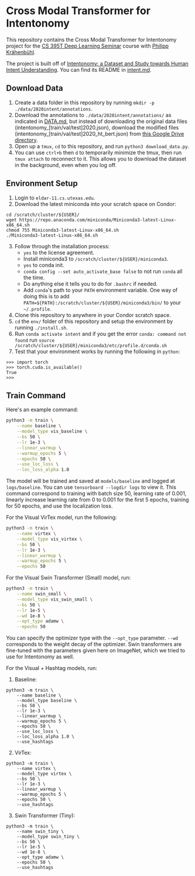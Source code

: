 # Cross Modal Transformer for Intentonomy

This repository contains the Cross Modal Transformer for Intentonomy project for the [CS 395T Deep Learning Seminar](https://www.philkr.net/cs395t/) course with [Philipp Krähenbühl](http://www.philkr.net/).

The project is built off of [Intentonomy: a Dataset and Study towards Human Intent Understanding](https://github.com/KMnP/intentonomy). You can find its README in [intent.md](intent.md).

## Download Data
1. Create a data folder in this repository by running `mkdir -p ./data/2020intent/annotations`.
2. Download the annotations to `./data/2020intent/annotations/` as indicated in [DATA.md](DATA.md), but instead of downloading the original data files (intentonomy_[train/val/test]2020.json), download the modified files (intentonomy_[train/val/test]2020_ht_bert.json) from [this Google Drive directory](https://drive.google.com/drive/folders/1XkhK98sM7-M-Cy81yTEzImZVIHZq9Whw?usp=sharing).
3. Open up a `tmux`, `cd` to this repository, and run `python3 download_data.py`.
4. You can use `ctrl+b` then `d` to temporarily minimize the tmux, then run `tmux attach` to reconnect to it. This allows you to download the dataset in the background, even when you log off.
## Environment Setup
1. Login to `eldar-11.cs.utexas.edu`.
2. Download the latest miniconda into your scratch space on Condor:
```
cd /scratch/cluster/${USER}/
wget https://repo.anaconda.com/miniconda/Miniconda3-latest-Linux-x86_64.sh
chmod 755 Miniconda3-latest-Linux-x86_64.sh
./Miniconda3-latest-Linux-x86_64.sh
```
3. Follow through the installation process:
    * `yes` to the license agreement.
    * Install miniconda3 to `/scratch/cluster/${USER}/miniconda3`.
    * `yes` to conda init.
    * `conda config --set auto_activate_base false` to not run `conda` all the time.
    * Do anything else it tells you to do for `.bashrc` if needed.
    * Add `conda`'s path to your `PATH` environment variable. One way of doing this is to add `PATH=${PATH}:/scratch/cluster/${USER}/miniconda3/bin/` to your `~/.profile`.
3. Clone this repository to anywhere in your Condor scratch space.
4. `cd` the `env/` folder of this repository and setup the environment by running `./install.sh`.
5. Run `conda activate intent` and if you get the error `conda: command not found` run `source /scratch/cluster/${USER}/miniconda3/etc/profile.d/conda.sh`
6. Test that your environment works by running the following in `python`:
```python3
>>> import torch
>>> torch.cuda.is_available()
True
>>>
```

## Train Command
Here's an example command:
```bash
python3 -m train \
    --name baseline \
    --model_type vis_baseline \
    --bs 50 \
    --lr 1e-3 \
    --linear_warmup \
    --warmup_epochs 5 \
    --epochs 50 \
    --use_loc_loss \
    --loc_loss_alpha 1.0
```
The model will be trained and saved at `models/baseline` and logged at `logs/baseline`. You can use `tensorboard --logdir logs` to view it. This command correspond to training with batch size 50, learning rate of 0.001, linearly increase learning rate from 0 to 0.001 for the first 5 epochs, training for 50 epochs, and use the localization loss.

For the Visual VirTex model, run the following:
```bash
python3 -m train \
    --name virtex \
    --model_type vis_virtex \
    --bs 50 \
    --lr 1e-3 \
    --linear_warmup \
    --warmup_epochs 5 \
    --epochs 50
```

For the Visual Swin Transformer (Small) model, run:
```bash
python3 -m train \
    --name swin_small \
    --model_type vis_swin_small \
    --bs 50 \
    --lr 1e-5 \
    --wd 1e-8 \
    --opt_type adamw \
    --epochs 50
```
You can specify the optimizer type with the `--opt_type` parameter. `--wd` corresponds to the weight decay of the optimizer. Swin transformers are fine-tuned with the parameters given here on ImageNet, which we tried to use for Intentonomy as well.

For the Visual + Hashtag models, run:
1. Baseline:
```
python3 -m train \
    --name baseline \
    --model_type baseline \
    --bs 50 \
    --lr 1e-3 \
    --linear_warmup \
    --warmup_epochs 5 \
    --epochs 50 \
    --use_loc_loss \
    --loc_loss_alpha 1.0 \
    --use_hashtags
```
2. VirTex:
```
python3 -m train \
    --name virtex \
    --model_type virtex \
    --bs 50 \
    --lr 1e-3 \
    --linear_warmup \
    --warmup_epochs 5 \
    --epochs 50 \
    --use_hashtags
```
3. Swin Transformer (Tiny):
```
python3 -m train \
    --name swin_tiny \
    --model_type swin_tiny \
    --bs 50 \
    --lr 1e-5 \
    --wd 1e-8 \
    --opt_type adamw \
    --epochs 50 \
    --use_hashtags
```
